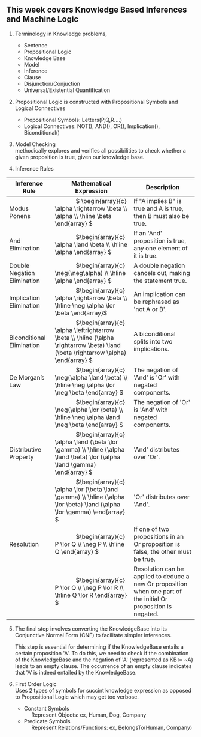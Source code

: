 ## This week covers Knowledge Based Inferences and Machine Logic 
1) Terminology in Knowledge problems, 
    * Sentence
    * Propositional Logic 
    * Knowledge Base
    * Model 
    * Inference
    * Clause
    * Disjunction/Conjuction 
    * Universal/Existential Quantification
2) Propositional Logic is constructed with Propositional Symbols and Logical Connectives
    * Propositional Symbols: Letters(P,Q,R....)
    * Logical Connectives:  NOT(), AND(), OR(), Implication(), Biconditional()
3) Model Checking 
<br> methodically explores and verifies all possibilities to check whether a given proposition is true, given our knowledge base. 

4) Inference Rules

| Inference Rule                | Mathematical Expression | Description |
|-------------------------------|-------------------------|-------------|
| Modus Ponens                  | &nbsp;&nbsp;&nbsp;&nbsp;&nbsp;&nbsp;&nbsp;&nbsp;&nbsp;&nbsp;&nbsp;&nbsp; $`  \begin{array}{c} \alpha \rightarrow \beta \\ \alpha \\ \hline \beta \end{array} `$ | If "A implies B" is true and A is true, then B must also be true. |
| And Elimination               | &nbsp;&nbsp;&nbsp;&nbsp;&nbsp;&nbsp;&nbsp;&nbsp;&nbsp;&nbsp;&nbsp;&nbsp; $`\begin{array}{c} \alpha \land \beta \\ \hline \alpha \end{array} `$ | If an 'And' proposition is true, any one element of it is true. |
| Double Negation Elimination   | &nbsp;&nbsp;&nbsp;&nbsp;&nbsp;&nbsp;&nbsp;&nbsp;&nbsp;&nbsp;&nbsp;&nbsp; $`\begin{array}{c} \neg(\neg\alpha) \\ \hline \alpha \end{array} `$ | A double negation cancels out, making the statement true. |
| Implication Elimination       | &nbsp;&nbsp;&nbsp;&nbsp;&nbsp;&nbsp;&nbsp;&nbsp;&nbsp;&nbsp;&nbsp;&nbsp; $`\begin{array}{c} \alpha \rightarrow \beta \\ \hline \neg \alpha \lor \beta \end{array}`$ | An implication can be rephrased as 'not A or B'. |
| Biconditional Elimination     | &nbsp;&nbsp;&nbsp;&nbsp;&nbsp;&nbsp;&nbsp;&nbsp;&nbsp;&nbsp;&nbsp;&nbsp; $`\begin{array}{c} \alpha \leftrightarrow \beta \\ \hline (\alpha \rightarrow \beta) \land (\beta \rightarrow \alpha) \end{array} `$ | A biconditional splits into two implications. |
| De Morgan’s Law               | &nbsp;&nbsp;&nbsp;&nbsp;&nbsp;&nbsp;&nbsp;&nbsp;&nbsp;&nbsp;&nbsp;&nbsp; $`\begin{array}{c} \neg(\alpha \land \beta) \\ \hline \neg \alpha \lor \neg \beta \end{array} `$ | The negation of 'And' is 'Or' with negated components. |
|                               | &nbsp;&nbsp;&nbsp;&nbsp;&nbsp;&nbsp;&nbsp;&nbsp;&nbsp;&nbsp;&nbsp;&nbsp; $`\begin{array}{c} \neg(\alpha \lor \beta) \\ \hline \neg \alpha \land \neg \beta \end{array} `$ | The negation of 'Or' is 'And' with negated components. |
| Distributive Property         | &nbsp;&nbsp;&nbsp;&nbsp;&nbsp;&nbsp;&nbsp;&nbsp;&nbsp;&nbsp;&nbsp;&nbsp; $`\begin{array}{c} \alpha \land (\beta \lor \gamma) \\ \hline (\alpha \land \beta) \lor (\alpha \land \gamma) \end{array} `$ | 'And' distributes over 'Or'. |
|                               | &nbsp;&nbsp;&nbsp;&nbsp;&nbsp;&nbsp;&nbsp;&nbsp;&nbsp;&nbsp;&nbsp;&nbsp; $`\begin{array}{c} \alpha \lor (\beta \land \gamma) \\ \hline (\alpha \lor \beta) \land (\alpha \lor \gamma) \end{array} `$ | 'Or' distributes over 'And'. |
| Resolution                    | &nbsp;&nbsp;&nbsp;&nbsp;&nbsp;&nbsp;&nbsp;&nbsp;&nbsp;&nbsp;&nbsp;&nbsp; $`\begin{array}{c} P \lor Q \\ \neg P \\ \hline Q \end{array} `$ | If one of two propositions in an Or proposition is false, the other must be true. |
|                               | &nbsp;&nbsp;&nbsp;&nbsp;&nbsp;&nbsp;&nbsp;&nbsp;&nbsp;&nbsp;&nbsp;&nbsp; $`\begin{array}{c} P \lor Q \\ \neg P \lor R \\ \hline Q \lor R \end{array} `$ | Resolution can be applied to deduce a new Or proposition when one part of the initial Or proposition is negated. |




5) The final step involves converting the KnowledgeBase into its Conjunctive Normal Form (CNF) to facilitate simpler inferences.

    This step is essential for determining if the KnowledgeBase entails a certain proposition 'A'. To do this, we need to check if the combination of the KnowledgeBase and the negation of 'A' (represented as KB ⊨ ~A) leads to an empty clause. The occurrence of an empty clause indicates that 'A' is indeed entailed by the KnowledgeBase.


6) First Order Logic
<br> Uses 2 types of symbols for succint knowledge expression as opposed to Propositional Logic which may get too verbose. 
    * Constant Symbols
    <br>&nbsp;&nbsp;&nbsp;&nbsp; Represent Objects: ex, Human, Dog, Company
    * Predicate Symbols 
    <br>&nbsp;&nbsp;&nbsp;&nbsp; Represent Relations/Functions: ex, BelongsTo(Human, Company)
